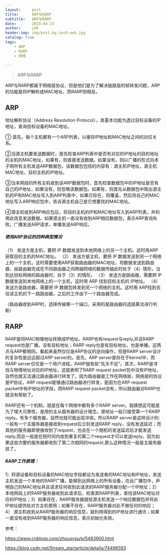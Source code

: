 ```yaml
---
layout:     post
title:      ARP与RARP
subtitle:   ARP与RARP
date:       2019-04-23
author:     LXK
header-img: img/post-bg-ios9-web.jpg
catalog: true
tags:
    - ARP
    - RARP
    - 网络

---
```


> ARP与RARP

ARP与RARP都属于网络层协议，但是他们是为了解决链路层的帧转发问题，ARP的功能是将IP解析成MAC地址，而RARP则相反。

## ARP

地址解析协议（Address Resolution Protocol），其基本功能为透过目标设备的IP地址，查询目标设备的MAC地址。

 ① 首先，每个主机都有一个ARP列表，以缓存IP地址和MAC地址之间的对应关系。

 ②当源主机要发送数据时，首先检查ARP列表中是否有对应的IP地址的目的地址的主机的MAC地址，如果有，则直接发送数据。如果没有，则以广播的形式向本子网所有主机发送ARP数据包，该数据包包括的内容有：源主机IP地址，源主机MAC地址，目的主机的IP地址。

 ③当本网段的所有主机收到该ARP数据包时，首先检查数据包中的IP地址是否有自己的IP地址，如果没有，则忽略该数据包。如果有，则首先从数据包中取出源主机的IP和MAC地址写入到ARP列表中，如果已存在，则覆盖，然后将自己的MAC地址写入ARP响应包中，告诉源主机自己是它想要找的MAC地址。

 ④源主机收到ARP响应包后，将目的主机的IP和MAC地址写入到ARP列表，并利用此信息发送数据。如果源主机一直没有收到ARP相应数据包，表示ARP查询失败。广播发送ARP请求，单播发送ARP响应。

##### 使用ARP协议的四种典型情况

（1） 发送方是主机，要把 IP 数据发送到本地网络上的另一个主机。这时用ARP获取目的主机的MAC地址。 
（2） 发送方是主机，要把 IP 数据发送到另一个网络上的一个主机，这时需要使用ARP获取路由器的MAC地址，将数据发送到路由器，由路由器完成在不同路由器之间跨越网络的数据传输此时处于（4）情形，当到达目标网络的路由器时，处于（3）的情形。 
（3） 发送方是路由器，需要把 IP 数据发送到本地网络上的一个主机，这时用 ARP 找到目标主机的 IP地址。 
（4） 发送方是路由器，需要把 IP 数据包转发到另一个网络的主机。这时用 ARP找到去往该主机的下一跳路由器，之后的工作由下一个路由器完成。

（路由器收到ARP时，选择传输哪一个端口，采用的是路由器的选路算法进行判断）



## RARP

RARP是将MAC物理地址转换成IP地址。RARP也有request与reply,并且RARP request也是广播，没有目标地址；RARP reply也是有目标地址，也是单播。这两点与ARP都相同。看起来虽然仅仅是ARP协议的逆向操作，但是RARP server设计的复杂性是远远超过ARP server的。首先，ARP server是存在于kernel中，而RARP server仅仅是一个用户进程，RARP就有些"先天不足"。其次，RARP是寻找与物理地址对应的IP地址，这就表明了RARP request packet包中没有IP地址，自然也就无法通过路由器进行转发了。因为路由器是工作在网络层，网络层的协议是IP协议，ARP request能够通过路由器进行转发，是因为在ARP request packet中有IP地址的字段，而RARP request packet没有，所以路由器对RARP也就没有帮助了。

RARP还有一个机制，就是在每个网络中都有多个RARP server。我猜想这可能是为了增大可靠性，是用的主从服务器的设计理念。源地址一般只接受第一个RARP reply。有多个服务器，自然也就可能出现冲突。所以RARP server是这样设计的:一般有一个主服务器是接收到request后立刻发送RARP reply，没有发送延迟；而其他的服务器即使接收到了request，也会在一个随机的发送延迟后才能发送reply,而且一般是在短时间内收到重复的第二个request才可以发送reply。因为如果这些次要的服务器都收到了第二次相同的request,那么这种情况一般是主服务器挂了。

##### RARP工作原理：

​      1）将源设备和目标设备的MAC地址字段都设为发送者的MAC地址和IP地址，发送主机发送一个本地的RARP广播，能够到达网络上的所有设备，在此广播包中，声明自己的MAC地址并且请求任何收到此请求的RARP服务器分配一个IP地址；
​      2）本地网段上的RARP服务器收到此请求后，检查其RARP列表，查找该MAC地址对应的IP地址；
​      3）如果存在，RARP服务器就给源主机发送一个响应数据包并将此IP地址提供给对方主机使用；如果不存在，RARP服务器对此不做任何的响应；
​      4） 源主机收到从RARP服务器的响应信息，就利用得到的IP地址进行通讯；如果一直没有收到RARP服务器的响应信息，表示初始化失败。



参考：

https://www.cnblogs.com/zhousysu/p/5483900.html

https://blog.csdn.net/Stream_star/article/details/74498593
